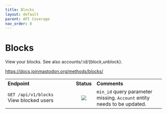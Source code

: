 ```yaml
---
title: Blocks
layout: default
parent: API Coverage
nav_order: 8
---
```


# Blocks

View your blocks. See also accounts/:id/{block,unblock}.

<a href="https://docs.joinmastodon.org/methods/blocks/" target="_blank">https://docs.joinmastodon.org/methods/blocks/</a>

<table style="width:100%;table-layout:fixed;">
  <tr>
    <th style="width:45%;text-align:left;">Endpoint</th>
    <th style="width:10%;text-align:center;">Status</th>
    <th style="width:45%;text-align:left;">Comments</th>
  </tr>
  <tr>
    <td style="width:45%;text-align:left;"><code>GET /api/v1/blocks</code><br>View blocked users</td>
    <td style="width:10%;text-align:center;"><img src="/assets/orange16.png"></td>
    <td style="width:45%;text-align:left;"><code>min_id</code> query parameter missing. <code>Account</code> entity needs to be updated.</td>
  </tr>
</table>

